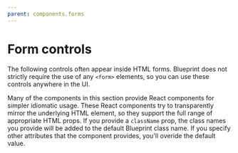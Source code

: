 ```yaml
---
parent: components.forms
---
```


# Form controls

The following controls often appear inside HTML forms. Blueprint does not strictly require the use
of any `<form>` elements, so you can use these controls anywhere in the UI.

Many of the components in this section provide React components for simpler idiomatic usage. These
React components try to transparently mirror the underlying HTML element, so they support the full
range of appropriate HTML props. If you provide a `className` prop, the class names you provide will
be added to the default Blueprint class name. If you specify other attributes that the component
provides, you'll overide the default value.
